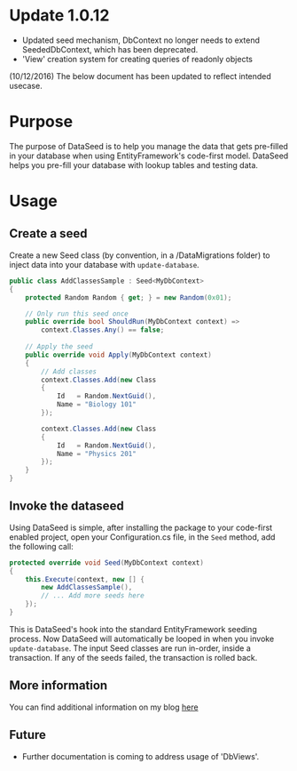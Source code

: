 # Update 1.0.12
- Updated seed mechanism, DbContext no longer needs to extend SeededDbContext, which has been deprecated. 
- 'View' creation system for creating queries of readonly objects

(10/12/2016) The below document has been updated to reflect intended usecase.

# Purpose

The purpose of DataSeed is to help you manage the data that gets pre-filled
in your database when using EntityFramework's code-first model. DataSeed helps
you pre-fill your database with lookup tables and testing data.

# Usage

## Create a seed
Create a new Seed class (by convention, in a /DataMigrations folder) 
to inject data into your database with `update-database`.

```C#
public class AddClassesSample : Seed<MyDbContext>
{
    protected Random Random { get; } = new Random(0x01);

	// Only run this seed once
	public override bool ShouldRun(MyDbContext context) =>
		context.Classes.Any() == false;
    
	// Apply the seed
    public override void Apply(MyDbContext context)
    {
        // Add classes
        context.Classes.Add(new Class
        {
            Id   = Random.NextGuid(),
            Name = "Biology 101"
        });

        context.Classes.Add(new Class
        {
            Id   = Random.NextGuid(),
            Name = "Physics 201"
        });
    }
}
```

## Invoke the dataseed
Using DataSeed is simple, after installing the package to your code-first 
enabled project, open your Configuration.cs file, in the `Seed` method, add
the following call:

```C#
protected override void Seed(MyDbContext context)
{
    this.Execute(context, new [] {
		new AddClassesSample(),
		// ... Add more seeds here
	});
}
```

This is DataSeed's hook into the standard EntityFramework seeding process. Now
DataSeed will automatically be looped in when you invoke `update-database`. The 
input Seed classes are run in-order, inside a transaction. If any of the seeds failed,
the transaction is rolled back.

## More information
You can find additional information on my blog [here](https://www.eoleary.me/Blog/Seed-Your-Data)

## Future
- Further documentation is coming to address usage of 'DbViews'.